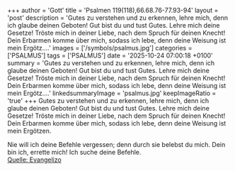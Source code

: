 +++
author = 'Gott'
title = 'Psalmen 119(118),66.68.76-77.93-94'
layout = 'post'
description = 'Gutes zu verstehen und zu erkennen, lehre mich, denn ich glaube deinen Geboten! Gut bist du und tust Gutes. Lehre mich deine Gesetze! Tröste mich in deiner Liebe, nach dem Spruch für deinen Knecht! Dein Erbarmen komme über mich, sodass ich lebe, denn deine Weisung ist mein Ergötz....'
images = ['/symbols/psalmus.jpg']
categories = ['PSALMUS']
tags = ['PSALMUS']
date = '2025-10-24 07:00:18 +0100'
summary = 'Gutes zu verstehen und zu erkennen, lehre mich, denn ich glaube deinen Geboten! Gut bist du und tust Gutes. Lehre mich deine Gesetze! Tröste mich in deiner Liebe, nach dem Spruch für deinen Knecht! Dein Erbarmen komme über mich, sodass ich lebe, denn deine Weisung ist mein Ergötz....'
linkedsummaryImage = 'psalmus.jpg'
keepImageRatio = 'true'
+++
Gutes zu verstehen und zu erkennen, lehre mich, denn ich glaube deinen Geboten!
Gut bist du und tust Gutes. Lehre mich deine Gesetze!
Tröste mich in deiner Liebe, nach dem Spruch für deinen Knecht!
Dein Erbarmen komme über mich, sodass ich lebe, denn deine Weisung ist mein Ergötzen.<!--more-->

Nie will ich deine Befehle vergessen; denn durch sie belebst du mich.
Dein bin ich, errette mich! Ich suche deine Befehle.<br> [Quelle: Evangelizo](https://evangeliumtagfuertag.org/DE/gospel)